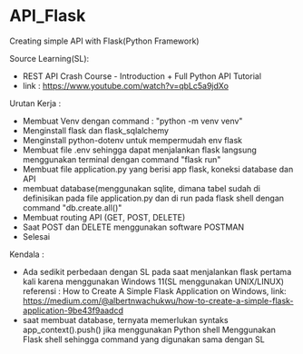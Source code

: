 # API_Flask
Creating simple API with Flask(Python Framework)

Source Learning(SL):
  - REST API Crash Course - Introduction + Full Python API Tutorial
  - link : https://www.youtube.com/watch?v=qbLc5a9jdXo
 
Urutan Kerja :
  - Membuat Venv dengan command : "python -m venv venv"
  - Menginstall flask dan flask_sqlalchemy
  - Menginstall python-dotenv untuk mempermudah env flask
  - Membuat file .env sehingga dapat menjalankan flask langsung menggunakan terminal dengan command "flask run"
  - Membuat file application.py yang berisi app flask, koneksi database dan API
  - membuat database(menggunakan sqlite, dimana tabel sudah di definisikan pada file application.py dan di run pada flask shell dengan command "db.create.all()"
  - Membuat routing API (GET, POST, DELETE)
  - Saat POST dan DELETE menggunakan software POSTMAN
  - Selesai
  
Kendala :
  - Ada sedikit perbedaan dengan SL  pada saat menjalankan flask pertama kali karena menggunakan Windows 11(SL menggunakan UNIX/LINUX)
    referensi : How to Create A Simple Flask Application on Windows, link: https://medium.com/@albertnwachukwu/how-to-create-a-simple-flask-application-9be43f9aadcd
  - saat membuat database, ternyata memerlukan syntaks app_context().push() jika menggunakan Python shell
    Menggunakan Flask shell sehingga command yang digunakan sama dengan SL
